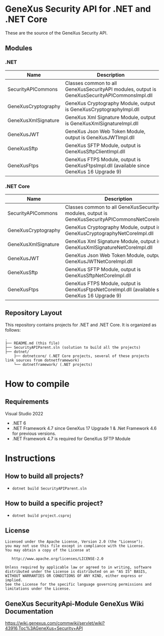 # GeneXus Security API for .NET and .NET Core
These are the source of the GeneXus Security API.

## Modules

### .NET

| Name  | Description
|---|---
| SecurityAPICommons | Classes common to all GeneXusSecurityAPI modules, output is GeneXusSecurityAPICommonsImpl.dll
| GeneXusCryptography | GeneXus Cryptography Module, output is GeneXusCryptographyImpl.dll
| GeneXusXmlSignature | GeneXus Xml Signature Module, output is GeneXusXmlSignatureImpl.dll
| GeneXusJWT | GeneXus Json Web Token Module, output is GeneXusJWTImpl.dll
| GeneXusSftp | GeneXus SFTP Module, output is GeneXusSftpClientImpl.dll
| GeneXusFtps | GeneXus FTPS Module, output is GeneXusFtpsImpl.dll (available since GeneXus 16 Upgrade 9)

### .NET Core

| Name  | Description
|---|---
| SecurityAPICommons | Classes common to all GeneXusSecurityAPI modules, output is GeneXusSecurityAPICommonsNetCoreImpl.dll
| GeneXusCryptography | GeneXus Cryptography Module, output is GeneXusCryptographyNetCoreImpl.dll
| GeneXusXmlSignature | GeneXus Xml Signature Module, output is GeneXusXmlSignatureNetCoreImpl.dll
| GeneXusJWT | GeneXus Json Web Token Module, output is GeneXusJWTNetCoreImpl.dll
| GeneXusSftp | GeneXus SFTP Module, output is GeneXusSftpNetCoreImpl.dll
| GeneXusFtps | GeneXus FTPS Module, output is GeneXusFtpsNetCoreImpl.dll (available since GeneXus 16 Upgrade 9)

## Repository Layout

This repository contains projects for .NET and .NET Core. It is organized as follows:

```
.
├── README.md (this file)
├── SecurityAPIParent.sln (solution to build all the projects)
├── dotnet/ 
    ├── dotnetcore/ (.NET Core projects, several of these projects link sources from dotnetframework)
    └── dotnetframework/ (.NET projects)
```

# How to compile

## Requirements
Visual Studio 2022
- .NET 6 
- .NET Framework 4.7 since GeneXus 17 Upgrade 1 & .Net Framework 4.6 for previous versions.
- .NET Framework 4.7 is required for GeneXus SFTP Module

# Instructions

## How to build all projects?
- ```dotnet build SecurityAPIParent.sln```


## How to build a specific project?
- ```dotnet build project.csproj```


## License

    Licensed under the Apache License, Version 2.0 (the "License");
    you may not use this file except in compliance with the License.
    You may obtain a copy of the License at

       http://www.apache.org/licenses/LICENSE-2.0

    Unless required by applicable law or agreed to in writing, software
    distributed under the License is distributed on an "AS IS" BASIS,
    WITHOUT WARRANTIES OR CONDITIONS OF ANY KIND, either express or implied.
    See the License for the specific language governing permissions and
    limitations under the License.

## GeneXus SecurityApi-Module GeneXus Wiki Documentation

https://wiki.genexus.com/commwiki/servlet/wiki?43916,Toc%3AGeneXus+Security+API
